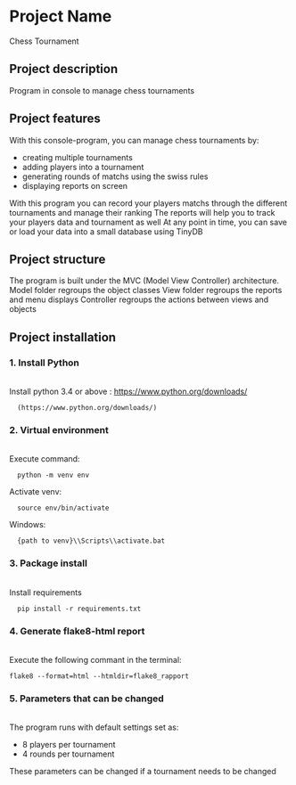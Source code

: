 # Project Name

Chess Tournament

## Project description

Program in console to manage chess tournaments

## Project features

With this console-program, you can manage chess tournaments by:
- creating multiple tournaments
- adding players into a tournament 
- generating rounds of matchs using the swiss rules
- displaying reports on screen

With this program you can record your players matchs through the different tournaments and manage their ranking
The reports will help you to track your players data and tournament as well
At any point in time, you can save or load your data into a small database using TinyDB

## Project structure

The program is built under the MVC (Model View Controller) architecture.
Model folder regroups the object classes
View folder regroups the reports and menu displays
Controller regroups the  actions between views and objects

## Project installation

### 1. Install Python
\
Install python 3.4 or above : https://www.python.org/downloads/

	  (https://www.python.org/downloads/)

### 2. Virtual environment
\
Execute command:

	  python -m venv env

Activate venv:

	  source env/bin/activate
	
Windows:

	  {path to venv}\\Scripts\\activate.bat

### 3. Package install
\
Install requirements

	  pip install -r requirements.txt
  
### 4. Generate flake8-html report
\
Execute the following commant in the terminal:
 
    flake8 --format=html --htmldir=flake8_rapport
    
### 5. Parameters that can be changed
\
The program runs with default settings set as:
* 8 players per tournament
* 4 rounds per tournament
 
These parameters can be changed if a tournament needs to be changed
